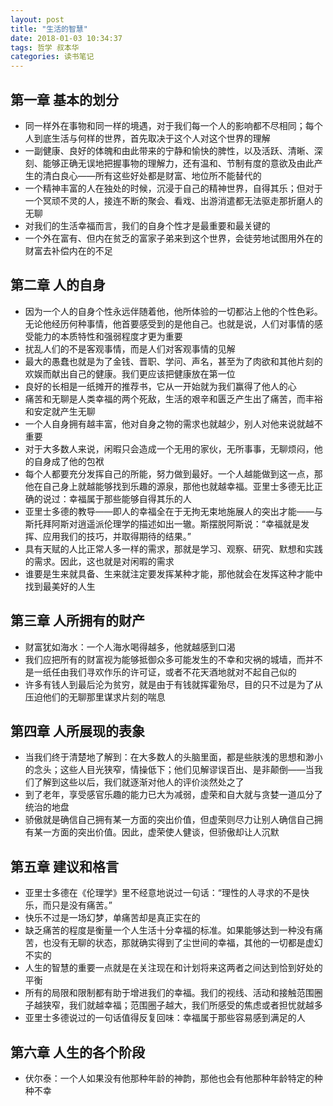 ```yaml
---
layout: post
title: "生活的智慧"
date: 2018-01-03 10:34:37
tags: 哲学 叔本华
categories: 读书笔记
---
```


## 第一章 基本的划分

- 同一样外在事物和同一样的境遇，对于我们每一个人的影响都不尽相同；每个人到底生活与何样的世界，首先取决于这个人对这个世界的理解
- 一副健康、良好的体魄和由此带来的宁静和愉快的脾性，以及活跃、清晰、深刻、能够正确无误地把握事物的理解力，还有温和、节制有度的意欲及由此产生的清白良心——所有这些好处都是财富、地位所不能替代的
- 一个精神丰富的人在独处的时候，沉浸于自己的精神世界，自得其乐；但对于一个冥顽不灵的人，接连不断的聚会、看戏、出游消遣都无法驱走那折磨人的无聊
- 对我们的生活幸福而言，我们的自身个性才是最重要和最关键的
- 一个外在富有、但内在贫乏的富家子弟来到这个世界，会徒劳地试图用外在的财富去补偿内在的不足


## 第二章 人的自身

- 因为一个人的自身个性永远伴随着他，他所体验的一切都沾上他的个性色彩。无论他经历何种事情，他首要感受到的是他自己。也就是说，人们对事情的感受能力的本质特性和强弱程度才更为重要
- 扰乱人们的不是客观事情，而是人们对客观事情的见解
- 最大的愚蠢也就是为了金钱、晋职、学问、声名，甚至为了肉欲和其他片刻的欢娱而献出自己的健康。我们更应该把健康放在第一位
- 良好的长相是一纸摊开的推荐书，它从一开始就为我们赢得了他人的心
- 痛苦和无聊是人类幸福的两个死敌，生活的艰辛和匮乏产生出了痛苦，而丰裕和安定就产生无聊
- 一个人自身拥有越丰富，他对自身之物的需求也就越少，别人对他来说就越不重要
- 对于大多数人来说，闲暇只会造成一个无用的家伙，无所事事，无聊烦闷，他的自身成了他的包袱
- 每个人都要充分发挥自己的所能，努力做到最好。一个人越能做到这一点，那他在自己身上就越能够找到乐趣的源泉，那他也就越幸福。亚里士多德无比正确的说过：幸福属于那些能够自得其乐的人
- 亚里士多德的教导——即人的幸福全在于无拘无束地施展人的突出才能——与斯托拜阿斯对逍遥派伦理学的描述如出一辙。斯摆脱阿斯说：“幸福就是发挥、应用我们的技巧，并取得期待的结果。”
- 具有天赋的人比正常人多一样的需求，那就是学习、观察、研究、默想和实践的需求。因此，这也就是对闲暇的需求
- 谁要是生来就具备、生来就注定要发挥某种才能，那他就会在发挥这种才能中找到最美好的人生

## 第三章 人所拥有的财产

- 财富犹如海水：一个人海水喝得越多，他就越感到口渴
- 我们应把所有的财富视为能够抵御众多可能发生的不幸和灾祸的城墙，而并不是一纸任由我们寻欢作乐的许可证，或者不花天酒地就对不起自己似的
- 许多有钱人到最后沦为贫穷，就是由于有钱就挥霍殆尽，目的只不过是为了从压迫他们的无聊那里谋求片刻的喘息

## 第四章 人所展现的表象

- 当我们终于清楚地了解到：在大多数人的头脑里面，都是些肤浅的思想和渺小的念头；这些人目光狭窄，情操低下；他们见解谬误百出、是非颠倒——当我们了解到这些以后，我们就逐渐对他人的评价淡然处之了
- 到了老年，享受感官乐趣的能力已大为减弱，虚荣和自大就与贪婪一道瓜分了统治的地盘
- 骄傲就是确信自己拥有某一方面的突出价值，但虚荣则尽力让别人确信自己拥有某一方面的突出价值。因此，虚荣使人健谈，但骄傲却让人沉默

## 第五章 建议和格言

- 亚里士多德在《伦理学》里不经意地说过一句话：“理性的人寻求的不是快乐，而只是没有痛苦。”
- 快乐不过是一场幻梦，单痛苦却是真正实在的
- 缺乏痛苦的程度是衡量一个人生活十分幸福的标准。如果能够达到一种没有痛苦，也没有无聊的状态，那就确实得到了尘世间的幸福，其他的一切都是虚幻不实的
- 人生的智慧的重要一点就是在关注现在和计划将来这两者之间达到恰到好处的平衡
- 所有的局限和限制都有助于增进我们的幸福。我们的视线、活动和接触范围圈子越狭窄，我们就越幸福；范围圈子越大，我们所感受的焦虑或者担忧就越多
- 亚里士多德说过的一句话值得反复回味：幸福属于那些容易感到满足的人

## 第六章 人生的各个阶段

- 伏尔泰：一个人如果没有他那种年龄的神韵，那他也会有他那种年龄特定的种种不幸
